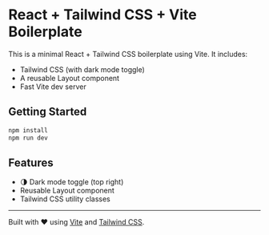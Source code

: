 # React + Tailwind CSS + Vite Boilerplate

This is a minimal React + Tailwind CSS boilerplate using Vite. It includes:
- Tailwind CSS (with dark mode toggle)
- A reusable Layout component
- Fast Vite dev server

## Getting Started

```bash
npm install
npm run dev
```

## Features
- 🌗 Dark mode toggle (top right)
- Reusable Layout component
- Tailwind CSS utility classes

---

Built with ❤️ using [Vite](https://vitejs.dev/) and [Tailwind CSS](https://tailwindcss.com/).
